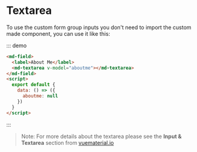 # Textarea

<script>
module.exports = {
  data: () => ({
    aboutme: null
  })
}
</script>

To use the custom form group inputs you don't need to import the custom made component, you can use it like this:

::: demo
```html
<md-field>
  <label>About Me</label>
  <md-textarea v-model="aboutme"></md-textarea>
</md-field>
<script>
  export default {
    data: () => ({
      aboutme: null
    })
  }
</script>
```
:::

> Note: For more details about the textarea please see the **Input & Textarea** section from [vuematerial.io](https://vuematerial.io/components/input)
